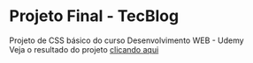 # Projeto Final - TecBlog
 Projeto de CSS básico do curso Desenvolvimento WEB - Udemy<br>
 Veja o resultado do projeto [clicando aqui](https://atila-oliveira.github.io/Projeto-Final---TecBlog/)
